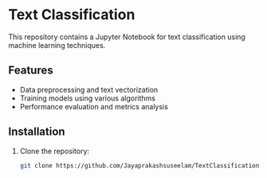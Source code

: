 # Text Classification
This repository contains a Jupyter Notebook for text classification using machine learning techniques.

## Features
- Data preprocessing and text vectorization
- Training models using various algorithms
- Performance evaluation and metrics analysis

## Installation
1. Clone the repository:
   ```sh
   git clone https://github.com/Jayaprakashsuseelam/TextClassification.git
